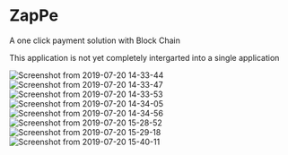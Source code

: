 # ZapPe
A one click payment solution with Block Chain

This application is not yet completely intergarted into a single application

![Screenshot from 2019-07-20 14-33-44](https://user-images.githubusercontent.com/24733451/61768621-9e92c880-ae05-11e9-86c9-a653b5fb4db2.png)
![Screenshot from 2019-07-20 14-33-47](https://user-images.githubusercontent.com/24733451/61768624-9e92c880-ae05-11e9-99eb-a49d4bdb9211.png)
![Screenshot from 2019-07-20 14-33-53](https://user-images.githubusercontent.com/24733451/61768625-9f2b5f00-ae05-11e9-9411-f97b830c0f39.png)
![Screenshot from 2019-07-20 14-34-05](https://user-images.githubusercontent.com/24733451/61768626-9f2b5f00-ae05-11e9-8734-b546c09c8e6f.png)
![Screenshot from 2019-07-20 14-34-56](https://user-images.githubusercontent.com/24733451/61768627-9f2b5f00-ae05-11e9-9aed-6021661e3e85.png)
![Screenshot from 2019-07-20 15-28-52](https://user-images.githubusercontent.com/24733451/61768628-9fc3f580-ae05-11e9-9623-38275c7aa82a.png)
![Screenshot from 2019-07-20 15-29-18](https://user-images.githubusercontent.com/24733451/61768630-9fc3f580-ae05-11e9-9c72-9b3641598f55.png)
![Screenshot from 2019-07-20 15-40-11](https://user-images.githubusercontent.com/24733451/61768631-a05c8c00-ae05-11e9-96fa-5bc275e9c6bb.png)
